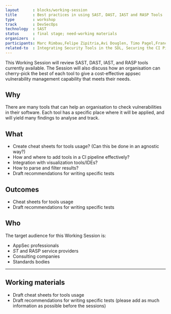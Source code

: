 ```yaml
---
layout      : blocks/working-session
title       : Best practices in using SAST, DAST, IAST and RASP Tools
type        : workshop
track       : DevSecOps
technology  : SAST
status      : final stage; need-working materials
organizers  :
participants: Marc Rimbau,Felipe Zipitria,Avi Douglen, Timo Pagel,Francois Raynaud, Fabien Thalgott, Nessim Kisserli
related-to  : Integrating Security Tools in the SDL, Securing the CI Pipeline
---
```


This Working Session will review SAST, DAST, IAST, and RASP tools currently available. The Session will also discuss how an organisation can cherry-pick the best of each tool to give a cost-effective appsec vulnerability management capability that meets their needs.

## Why

There are many tools that can help an organisation to check vulnerabilities in their software. Each tool has a specific place where it will be applied, and will yield many findings to analyse and track.

## What

 - Create cheat sheets for tools usage? (Can this be done in an agnostic way?)
 - How and where to add tools in a CI pipeline effectively?
 - Integration with visualization tools/IDEs?
 - How to parse and filter results? 
 - Draft recommendations for writing specific tests

## Outcomes

- Cheat sheets for tools usage
- Draft recommendations for writing specific tests

## Who

The target audience for this Working Session is:

- AppSec professionals
- *ST* and RASP service providers
- Consulting companies
- Standards bodies

--- 

## Working materials

- Draft cheat sheets for tools usage
- Draft recommendations for writing specific tests
(please add as much information as possible before the sessions)

